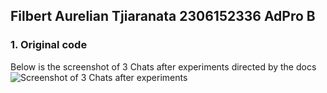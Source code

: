Filbert Aurelian Tjiaranata
2306152336
AdPro B
---

### 1. Original code
Below is the screenshot of 3 Chats after experiments directed by the docs
![Screenshot of 3 Chats after experiments](chat.png)